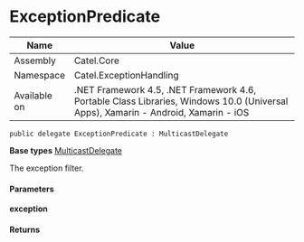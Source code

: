 

# ExceptionPredicate

Name|Value
---|---
Assembly|Catel.Core
Namespace|Catel.ExceptionHandling
Available on|.NET Framework 4.5, .NET Framework 4.6, Portable Class Libraries, Windows 10.0 (Universal Apps), Xamarin - Android, Xamarin - iOS

```
public delegate ExceptionPredicate : MulticastDelegate
```

**Base types**
[MulticastDelegate]()


The exception filter.

#### Parameters

**exception**

#### Returns



